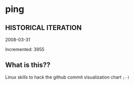 # ping

## HISTORICAL ITERATION
2008-03-31

Incremented: 3955

## What is this?? 
Linux skills to hack the github commit visualization chart `;-)`
